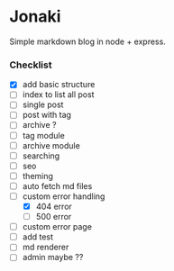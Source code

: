 # Jonaki

Simple markdown blog in node + express.

### Checklist
- [x] add basic structure
- [ ] index to list all post
- [ ] single post
- [ ] post with tag
- [ ] archive ?
- [ ] tag module
- [ ] archive module
- [ ] searching
- [ ] seo
- [ ] theming
- [ ] auto fetch md files
- [ ] custom error handling
    - [x] 404 error
    - [ ] 500 error
- [ ] custom error page
- [ ] add test
- [ ] md renderer
- [ ] admin maybe ??
